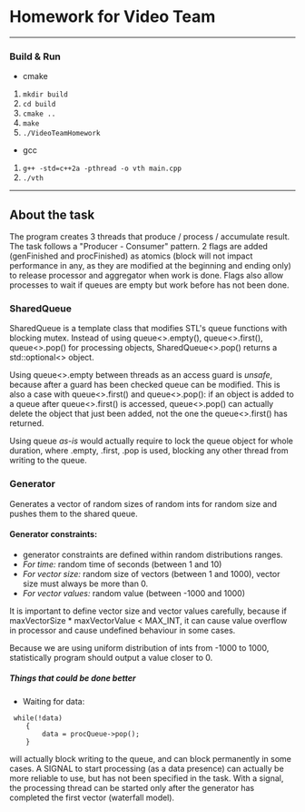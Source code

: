 
# Homework for Video Team 

------

### Build & Run 
 
- cmake
1. `mkdir build`
2. `cd build`
3. `cmake ..`
4. `make`
5. `./VideoTeamHomework`

- gcc
1. `g++ -std=c++2a -pthread -o vth main.cpp`
2. `./vth`

-----
## About the task
The program creates 3 threads that produce / process / accumulate result. The task follows a "Producer - Consumer"
pattern. 2 flags are added (genFinished and procFinished) as atomics (block will not impact performance in any, as they
are modified at the beginning and ending only) to release processor and aggregator when work is done. Flags also allow 
processes to wait if queues are empty but work before has not been done. 

### SharedQueue
SharedQueue is a template class that modifies STL's queue functions with blocking mutex.
Instead of using queue<>.empty(), queue<>.first(), queue<>.pop() for processing objects,
SharedQueue<>.pop() returns a std::optional<> object. 

Using queue<>.empty between threads as an access guard is 
*unsafe*, because after a guard has been checked queue can be modified. 
This is also a case with queue<>.first() and queue<>.pop(): if an object is added to a 
queue after queue<>.first() is accessed, queue<>.pop() can actually delete the object that just been added,
not the one the queue<>.first() has returned.

Using queue *as-is* would actually require to lock the queue object for whole duration, where .empty, .first, .pop is used, 
blocking any other thread from writing to the queue. 
### Generator
Generates a vector of random sizes of random ints for random size and pushes them to the shared queue. 

#### Generator constraints: 
* generator constraints are defined within random distributions ranges. 
* *For time:* random time of seconds (between 1 and 10)
* *For vector size:* random size of vectors (between 1 and 1000), vector size must always be more than 0. 
* *For vector values:* random value (between -1000 and 1000)

It is important to define vector size and vector values carefully, because if 
maxVectorSize * maxVectorValue < MAX_INT, it can cause value overflow in processor and cause undefined behaviour in some cases.

Because we are using uniform distribution of ints from -1000 to 1000, statistically program should output a value closer to 0.

##### Things that could be done better 

- Waiting for data:
```
 while(!data)
    {
        data = procQueue->pop();
    }
```
will actually block writing to the queue, and can block permanently in some cases. 
A SIGNAL to start processing (as a data presence) can actually be more reliable to use, but has not been specified in the 
task. With a signal, the processing thread can be started only after the generator has completed the first vector (waterfall model).